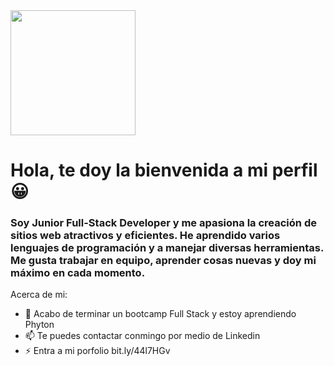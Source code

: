 <div id="header" aling="center">
    <img src= "https://media.giphy.com/media/2IudUHdI075HL02Pkk/giphy.gif" width="200"/>
    <h1 aling="center">Hola, te doy la bienvenida a mi perfil 😀</h1>
    <h3>Soy Junior Full-Stack Developer y me apasiona la creación de sitios web atractivos y eficientes.  He aprendido varios lenguajes de programación y a manejar diversas herramientas. Me gusta trabajar en equipo, aprender cosas nuevas y doy mi máximo en cada momento. </h3>

</div>    

Acerca de mi:

- 🌱 Acabo de terminar un bootcamp Full Stack y estoy aprendiendo Phyton
- 📫 Te puedes contactar conmingo por medio de Linkedin
- ⚡ Entra a mi porfolio bit.ly/44l7HGv


